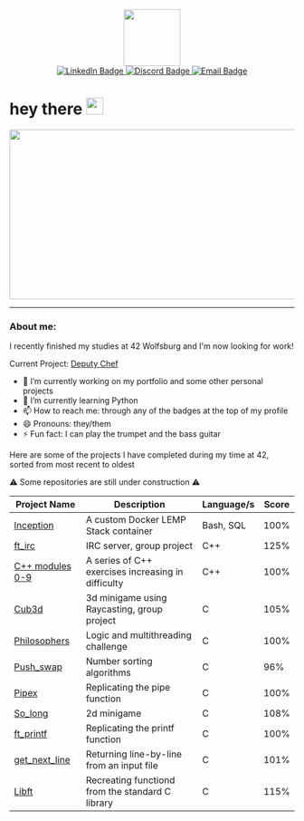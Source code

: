 <!--
**jasperbobasper/jasperbobasper** is a ✨ _special_ ✨ repository because its `README.md` (this file) appears on your GitHub profile.

Here are some ideas to get you started:

- 🔭 I’m currently working on ...
- 🌱 I’m currently learning ...
- 👯 I’m looking to collaborate on ...
- 🤔 I’m looking for help with ...
- 💬 Ask me about ...
- 📫 How to reach me: ...
- 😄 Pronouns: ...
- ⚡ Fun fact: ...
-->

<div id="header" align="center">
  <img src="https://media.giphy.com/media/3o6fIZccObf5LrK7UQ/giphy.gif" width="100"/>
  <div id="badges">
  <a href="https://www.linkedin.com/in/jasper-pfannkuchen" target="_blank">
    <img src="https://img.shields.io/badge/LinkedIn-blue?style=for-the-badge&logo=linkedin&logoColor=white" alt="LinkedIn Badge"/>
  </a>
  <a href="https://discordapp.com/users/416943663227076618" target="_blank">
    <img src="https://img.shields.io/badge/Discord-blueviolet?logo=Discord&logoColor=white&style=for-the-badge" alt="Discord Badge"/>
  </a>
  <a href="mailto: jaspfannkuchen@gmail.com">
    <img src="https://img.shields.io/badge/EMail-red?logo=Gmail&logoColor=white&style=for-the-badge" alt="Email Badge"/>
  </a>
</div>
</div>
<h1>
  hey there
  <img src="https://media.giphy.com/media/1BgsIepcDbmim0ihCZ/giphy.gif" width="30px"/>
</h1>
<div align="center">
  <img src="https://media.giphy.com/media/X4siH54rWRmfovt3wr/giphy.gif" width="600" height="300"/>
</div>

---

### About me: 

I recently finished my studies at 42 Wolfsburg and I'm now looking for work! 

Current Project: <a href="https://github.com/jasperbobasper/deputychef">Deputy Chef</a>

- 🔭 I’m currently working on my portfolio and some other personal projects
- 🌱 I’m currently learning Python
- 📫 How to reach me: through any of the badges at the top of my profile
- 😄 Pronouns: they/them
- ⚡ Fun fact: I can play the trumpet and the bass guitar

Here are some of the projects I have completed during my time at 42, sorted from most recent to oldest

⚠️ Some repositories are still under construction ⚠️

| Project Name      | Description                                           | Language/s         | Score    |
|-------------------|-------------------------------------------------------|------------------  |----------|
| <a href="https://github.com/jasperbobasper/inception">Inception</a>         | A custom Docker LEMP Stack container                  | Bash, SQL          | 100% |
| <a href="https://github.com/jasperbobasper/ft_irc">ft_irc</a>            | IRC server, group project                             | C++                | 125% |
| <a href="https://github.com/jasperbobasper/CPP">C++ modules 0-9</a>   | A series of C++ exercises increasing in difficulty    | C++                | 100% |
| <a href="https://github.com/jasperbobasper/Cub3d">Cub3d</a>              | 3d minigame using Raycasting, group project           | C                  | 105% |
| <a href="https://github.com/jasperbobasper/Philosophers">Philosophers</a>       | Logic and multithreading challenge                    | C                  | 100% |
| <a href="https://github.com/jasperbobasper/Push_swap">Push_swap</a>          | Number sorting algorithms                             | C                  | 96% |
| <a href="https://github.com/jasperbobasper/Pipex ">Pipex</a>              | Replicating the pipe function                         | C                  | 100% |
| <a href="https://github.com/jasperbobasper/So_long">So_long</a>            | 2d minigame                                           | C                  | 108% |
| <a href="https://github.com/jasperbobasper/ft_printf">ft_printf</a>          | Replicating the printf function                       | C                  | 100% |
| <a href="https://github.com/jasperbobasper/get_next_line ">get_next_line</a>      | Returning line-by-line from an input file             | C                  | 101% |
| <a href="https://github.com/jasperbobasper/libft">Libft</a>              | Recreating functiond from the standard C library      | C                  | 115% |

